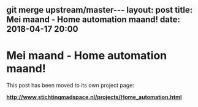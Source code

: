 git merge upstream/master---
layout: post
title: Mei maand - Home automation maand!
date: 2018-04-17 20:00
---

# Mei maand - Home automation maand!

This post has been moved to its own project page:

<b><a href="http://www.stichtingmadspace.nl/projects/Home_automation.html">http://www.stichtingmadspace.nl/projects/Home_automation.html</a></b>
